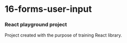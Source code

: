 # 16-forms-user-input

### React playground project

Project created with the purpose of training React library.
